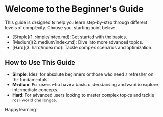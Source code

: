 # Welcome to the Beginner's Guide

This guide is designed to help you learn step-by-step through different levels of complexity. Choose your starting point below:

- [Simple](1. simple/index.md): Get started with the basics.
- [Medium](2. medium/index.md): Dive into more advanced topics.
- [Hard](3. hard/index.md): Tackle complex scenarios and optimization.

## How to Use This Guide

- **Simple**: Ideal for absolute beginners or those who need a refresher on the fundamentals.
- **Medium**: For users who have a basic understanding and want to explore intermediate concepts.
- **Hard**: For advanced users looking to master complex topics and tackle real-world challenges.

Happy learning!
